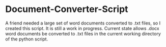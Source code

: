 # Document-Converter-Script
A friend needed a large set of word documents converted to .txt files, so I created this script. It is still a work in progress. Current state allows .docx word documents be converted to .txt files in the current working directory of the python script.

